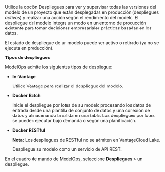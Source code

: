 Utilice la opción Despliegues para ver y supervisar todas las versiones del modelo de un proyecto que están desplegadas en producción (despliegues *activos*) y realizar una acción según el rendimiento del modelo. El despliegue del modelo integra un modo en un entorno de producción existente para tomar decisiones empresariales prácticas basadas en los datos.

El estado de despliegue de un modelo puede ser activo o retirado (ya no se ejecuta en producción).

**Tipos de despliegues**

ModelOps admite los siguientes tipos de despliegue:

-   **In-Vantage**

    Utilice Vantage para realizar el despliegue del modelo.


-   **Docker Batch**

    Inicie el despliegue por lotes de su modelo procesando los datos de entrada desde una plantilla de conjunto de datos y una conexión de datos y almacenando la salida en una tabla. Los despliegues por lotes se pueden ejecutar bajo demanda o según una planificación.


-   **Docker RESTful**

    **Nota:** Los despliegues de RESTful no se admiten en VantageCloud Lake.

    Despliegue su modelo como un servicio de API REST.


En el cuadro de mando de ModelOps, seleccione **Despliegues** > un despliegue.


